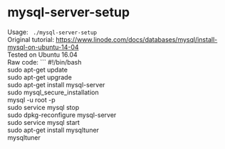 # mysql-server-setup
  Usage: ` ./mysql-server-setup`  
  Original tutorial: https://www.linode.com/docs/databases/mysql/install-mysql-on-ubuntu-14-04  
  Tested on Ubuntu 16.04  
  Raw code: ```
#!/bin/bash  
sudo apt-get update  
sudo apt-get upgrade  
sudo apt-get install mysql-server  
sudo mysql_secure_installation  
mysql -u root -p  
sudo service mysql stop  
sudo dpkg-reconfigure mysql-server  
sudo service mysql start  
sudo apt-get install mysqltuner  
mysqltuner  
``` 

